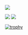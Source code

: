 ![](http://github-profile-summary-cards.vercel.app/api/cards/profile-details?username=TakayukiHirano117&theme=blueberry)

![](http://github-profile-summary-cards.vercel.app/api/cards/repos-per-language?username=TakayukiHirano117&theme=blueberry)
![](http://github-profile-summary-cards.vercel.app/api/cards/most-commit-language?username=TakayukiHirano117&theme=blueberry)

[![trophy](https://github-profile-trophy.vercel.app/?username=TakayukiHirano117)](https://github.com/TakayukiHirano117/github-profile-trophy)
